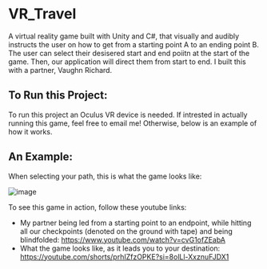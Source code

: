 # VR_Travel
A virtual reality game built with Unity and C#, that visually and audibly instructs the user on how to get from a starting point A to an ending point B. The user can select their desisered start and end poiitn at the start of the game. Then, our application will direct them from start to end. I built this with a partner, Vaughn Richard.

## To Run this Project:
To run this project an Oculus VR device is needed. If intrested in actually running this game, feel free to email me! Otherwise, below is an example of how it works.

## An Example:

When selecting your path, this is what the game looks like: 

![image](https://github.com/mrestuccia1/VR_Travel/assets/102557721/ce74d3bd-9171-488f-be3c-203ebe875cb3)

To see this game in action, follow these youtube links:
- My partner being led from a starting point to an endpoint, while hitting all our checkpoints (denoted on the ground with tape) and being blindfolded: https://www.youtube.com/watch?v=cvG1ofZEabA
- What the game looks like, as it leads you to your destination: https://youtube.com/shorts/prhIZfzOPKE?si=8olLl-XxznuFJDX1
